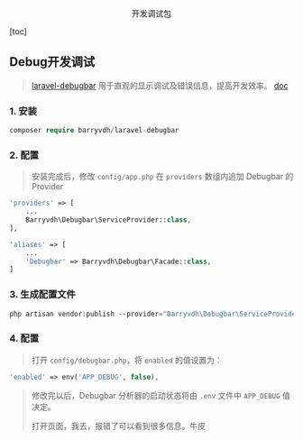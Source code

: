 <center>开发调试包</center>



[toc]







## Debug开发调试

> [laravel-debugbar](https://github.com/barryvdh/laravel-debugbar) 用于直观的显示调试及错误信息，提高开发效率。 [doc](http://phpdebugbar.com/docs/readme.html)





### 1. 安装

```php
composer require barryvdh/laravel-debugbar
```







### 2. 配置

> 安装完成后，修改 `config/app.php` 在 `providers` 数组内追加 Debugbar 的 Provider

```php
'providers' => [
    ...
    Barryvdh\Debugbar\ServiceProvider::class,
],
```

```php
'aliases' => [
    ...
    'Debugbar' => Barryvdh\Debugbar\Facade::class,
]
```



### 3. 生成配置文件

```php
php artisan vendor:publish --provider="Barryvdh\Debugbar\ServiceProvider"
```





### 4. 配置

> 打开 `config/debugbar.php`，将 `enabled` 的值设置为：

```php
'enabled' => env('APP_DEBUG', false),
```

> 修改完以后，Debugbar 分析器的启动状态将由 `.env` 文件中 `APP_DEBUG` 值决定。
>
> 打开页面，我去，报错了可以看到很多信息。牛皮





